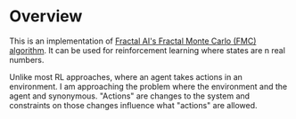 # Overview
This is an implementation of [Fractal AI's Fractal Monte Carlo (FMC) algorithm](https://arxiv.org/ftp/arxiv/papers/1803/1803.05049.pdf). It can be used for reinforcement learning where states are n real numbers.

Unlike most RL approaches, where an agent takes actions in an environment. I am approaching the problem where the environment and the agent and synonymous. "Actions" are changes to the system and constraints on those changes influence what "actions" are allowed.
